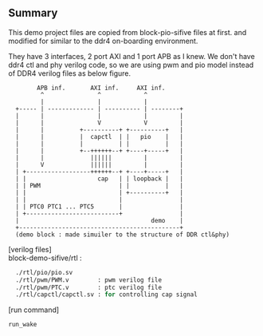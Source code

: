 ## Summary
This demo project files are copied from block-pio-sifive files at first.
and modified for similar to the ddr4 on-boarding environment.

They have 3 interfaces, 2 port AXI and 1 port APB as I knew.
We don't have ddr4 ctl and phy verilog code, so we are using pwm and pio model 
instead of DDR4 verilog files as below figure.

                                                                             
                                                                             
```                                                                             
        APB inf.       AXI inf.     AXI inf.                                     
         ^               ^            ^                                          
         |               |            |                                          
  +----- | ------------- | ---------- | --------+          
  |      |               |            |         |
  |      |               V            V         |
  |      |          +----------+ +----------+   |
  |      |          |  capctl  | |   pio    |   |
  |      |          |          | |          |   |
  |      |          +--++++++--+ +----+-----+   |
  |      |             ||||||         |         |
  |      V             ||||||         |         |
  | +------------------++++++--+ +----+-----+   |
  | |                    cap   | | loopback |   |
  | | PWM                      | |          |   |
  | |                          | +----------+   |
  | |                          |                |
  | | PTC0 PTC1 ... PTC5       |                |
  | +--------------------------+                |
  |                                     demo    |
  +---------------------------------------------+          
  (demo block : made simuiler to the structure of DDR ctl&phy)
 ```                                                      


[verilog files]                                                                             
block-demo-sifive/rtl : 
```  ./rtl/loopback/loopback.sv
  ./rtl/pio/pio.sv
  ./rtl/pwm/PWM.v        : pwm verilog file
  ./rtl/pwm/PTC.v        : ptc verilog file
  ./rtl/capctl/capctl.sv : for controlling cap signal
```                                                                             

[run command]

``` run_wake ```

